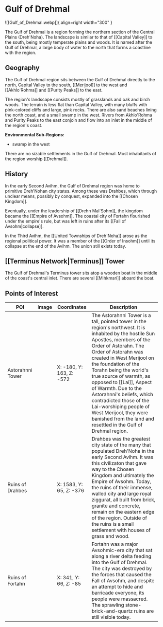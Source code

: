 # Gulf of Drehmal

![[Gulf_of_Drehmal.webp]]{ align=right width="300" }

The Gulf of Drehmal is a region forming the northern section of the Central Plains (Dreh'Noha). The landscape is similar to that of [[Capital Valley]] to the south, being mostly temperate plains and woods. It is named after the Gulf of Drehmal, a large body of water to the north that forms a coastline with the region.

## Geography

The Gulf of Drehmal region sits between the Gulf of Drehmal directly to the north, Capital Valley to the south, [[Merijool]] to the west and [[Akhlo'Rohma]] and [[Purity Peaks]] to the east.

The region's landscape consists mostly of grasslands and oak and birch woods. The terrain is less flat than Capital Valley, with many bluffs with pink-colored cliffs and large, pink rocks. There are also sand beaches lining the north coast, and a small swamp in the west. Rivers from Akhlo'Rohma and Purity Peaks to the east conjoin and flow into an inlet in the middle of the region's coast.

**Environmental Sub-Regions:**

- swamp in the west

There are no sizable settlements in the Gulf of Drehmal. Most inhabitants of the region worship [[Drehmal]].

## History

In the early Second Avihm, the Gulf of Drehmal region was home to primitive Dreh'Nohan city states. Among these was Drahbes, which through unclear means, possibly by conquest, expanded into the [[Chosen Kingdom]].

Eventually, under the leadership of [[Drehn Mal'Sohm]], the kingdom became the [[Empire of Avsohm]]. The coastal city of Fortahn flourished under the empire's rule, but was left in ruins after its [[Fall of Avsohm|collapse]].

In the Third Avihm, the [[United Townships of Dreh'Noha]] arose as the regional political power. It was a member of the [[Order of Insohm]] until its collapse at the end of the Avihm. The union still exists today.

## [[Terminus Network|Terminus]] Tower

The Gulf of Drehmal's Terminus tower sits atop a wooden boat in the middle of the coast's central inlet. There are several [[Mihkmari]] aboard the boat.

## Points of Interest

| POI | Image | Coordinates | Description |
|-|-|-|-|
| Astorahnni Tower |  | X: -180, Y: 163, Z: -572 | The Astorahnni Tower is a tall, pointed tower in the region's northwest. It is inhabited by the hostile Sun Apostles, members of the Order of Astorahn. The Order of Astorahn was created in West Merijool on the foundation of the Torahn being the world's true source of warmth, as opposed to [[Lai]], Aspect of Warmth. Due to the Astorahnni's beliefs, which contradicted those of the Lai-worshiping people of West Merijool, they were banished from the land and resettled in the Gulf of Drehmal region.
| Ruins of Drahbes |  | X: 1583, Y: 65, Z: -376 | Drahbes was the greatest city state of the many that populated Dreh'Noha in the early Second Avihm. It was this civilizaton that gave way to the Chosen Kingdom and ultimately the Empire of Avsohm. Today, the ruins of their immense, walled city and large royal ziggurat, all built from brick, granite and concrete, remain on the eastern edge of the region. Outside of the ruins is a small settlement with houses of grass and wood. |
| Ruins of Fortahn |  | X: 341, Y: 66, Z: -85 | Fortahn was a major Avsohmic-era city that sat along a river delta feeding into the Gulf of Drehmal. The city was destroyed by the forces that caused the Fall of Avsohm, and despite an attempt to hide and barricade everyone, its people were massacred. The sprawling stone-brick-and-quartz ruins are still visible today. |
